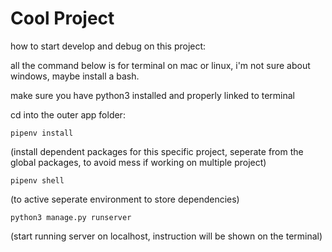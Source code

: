 
# Cool Project


how to start develop and debug on this project:

all the command below is for terminal on mac or linux, i'm not sure about windows, maybe install a bash.

make sure you have python3 installed and properly linked to terminal

cd into the outer app folder:
```
pipenv install
```
(install dependent packages for this specific project, seperate from the global packages, to avoid mess if working on multiple project)
```
pipenv shell
```
(to active seperate environment to store dependencies)

```
python3 manage.py runserver
```
(start running server on localhost, instruction will be shown on the terminal)

